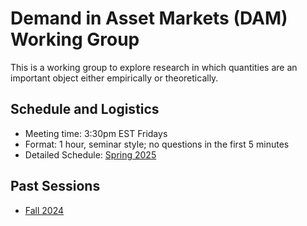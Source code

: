 # Demand in Asset Markets (DAM) Working Group

This is a working group to explore research in which quantities are an important object either empirically or theoretically.

## Schedule and Logistics
- Meeting time: 3:30pm EST Fridays
- Format: 1 hour, seminar style; no questions in the first 5 minutes
- Detailed Schedule: [Spring 2025](2025S.md)

## Past Sessions
- [Fall 2024](2024F.md)

